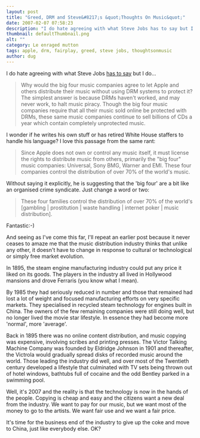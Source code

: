 ```yaml
---
layout: post
title: "Greed, DRM and Steve&#8217;s &quot;Thoughts On Music&quot;"
date: 2007-02-07 07:58:23
description: "I do hate agreeing with what Steve Jobs has to say but I do&#8230; Why would the big four music companies agree to let Apple and others distribute their music without using DRM systems to protect it? The simplest answer&#8230;"
thumbnail: defaultThumbnail.png
alt: ""
category: Le enraged mutton
tags: apple, drm, fairplay, greed, steve jobs, thoughtsonmusic
author: dug
---
```


<p>I do hate agreeing with what Steve Jobs <a title="Apple - Thoughts on Music" href="http://www.apple.com/hotnews/thoughtsonmusic/">has to say</a> but I do...</p>

<blockquote><p>Why would the big four music companies agree to let Apple and others distribute their music without using <span class="caps">DRM </span>systems to protect it? The simplest answer is because <span class="caps">DRM</span>s haven't worked, and may never work, to halt music piracy. Though the big four music companies require that all their music sold online be protected with <span class="caps">DRM</span>s, these same music companies continue to sell billions of CDs a year which contain completely unprotected music.</p></blockquote>

<p>I wonder if he writes his own stuff or has retired White House staffers to handle his language? I love this passage from the same rant:</p>

<blockquote><p>Since Apple does not own or control any music itself, it must license the rights to distribute music from others, primarily the "big four" music companies: Universal, Sony <span class="caps">BMG,</span> Warner and <span class="caps">EMI.</span> These four companies control the distribution of over 70% of the world's music.</p></blockquote>

<p>Without saying it explicitly, he is suggesting that the 'big four' are a bit like an organised crime syndicate. Just change a word or two:</p>

<blockquote><p>These four families control the distribution of over 70% of the world's [gambling | prostitution | waste handling | internet poker | music distribution].</p></blockquote>

<p>Fantastic:-) </p>

<p>And seeing as I've come this far, I'll repeat an earlier post because it never ceases to amaze me that the music distribution industry thinks that unlike any other, it doesn't have to change in response to cultural or technological or simply free market evolution.</p>

<p>In 1895, the steam engine manufacturing industry could put any price it liked on its goods. The players in the industry all lived in Hollywood mansions and drove Ferraris (you know what I mean).</p>

<p>By 1985 they had seriously reduced in number and those that remained had lost a lot of weight and focused manufacturing efforts on very specific markets. They specialised in recycled steam technology for engines built in China. The owners of the few remaining companies were still doing well, but no longer lived the movie star lifestyle. In essence they had become more 'normal', more 'average'.</p>

<p>Back in 1895 there was no online content distribution, and music copying was expensive, involving scribes and printing presses. The Victor Talking Machine Company was founded by Eldridge Johnson in 1901 and thereafter, the Victrola would gradually spread disks of recorded music around the world. Those leading the industry did well, and over most of the Twentieth century developed a lifestyle that culminated with TV sets being thrown out of hotel windows, bathtubs full of cocaine and the odd Bentley parked in a swimming pool.</p>

<p>Well, it's 2007 and the reality is that the technology is now in the hands of the people. Copying is cheap and easy and the citizens want a new deal from the industry. We want to pay for our music, but we want most of the money to go to the artists. We want fair use and we want a fair price.</p>

<p>It's time for the business end of the industry to give up the coke and move to China, just like everybody else. OK?</p>
